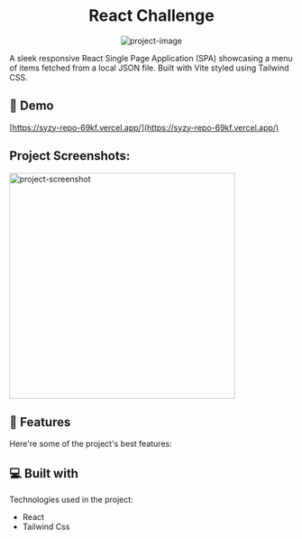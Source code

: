<h1 align="center" id="title">React Challenge</h1>

<p align="center"><img src="https://socialify.git.ci/DeepakJayavel1910/syzy-repo/image?language=1&amp;owner=1&amp;name=1&amp;stargazers=1&amp;theme=Light" alt="project-image"></p>

<p id="description">A sleek responsive React Single Page Application (SPA) showcasing a menu of items fetched from a local JSON file. Built with Vite styled using Tailwind CSS.</p>

<h2>🚀 Demo</h2>

[https://syzy-repo-69kf.vercel.app/](https://syzy-repo-69kf.vercel.app/)

<h2>Project Screenshots:</h2>

<img src="![Home Page](./assets/screenshot1.png)" alt="project-screenshot" width="400" height="400/">

  
  
<h2>🧐 Features</h2>

Here're some of the project's best features:

  
  
<h2>💻 Built with</h2>

Technologies used in the project:

*   React
*   Tailwind Css

